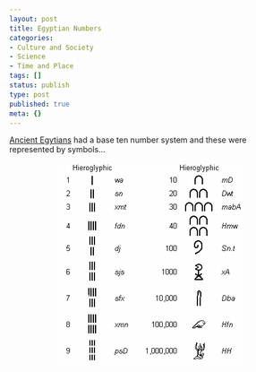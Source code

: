 ```yaml
---
layout: post
title: Egyptian Numbers
categories:
- Culture and Society
- Science
- Time and Place
tags: []
status: publish
type: post
published: true
meta: {}
---
```

<a href="http://nefertiti.iwebland.com/people/counting_and_measuring.htm">Ancient Egytians</a> had a base ten number system and these were represented by symbols...
<p align="center"><img src="/img/egypt_num.gif" /></p>

